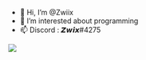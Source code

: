 - 👋 Hi, I’m @Zwiix
- 👀 I’m interested about programming
- 📫 Discord : 𝙕𝙬𝙞𝙭#4275



![](https://api.visitorbadge.io/api/VisitorHit?user=estruyf&repo=github-visitors-badge&countColor=%237B1E7A)
<!---
Zwiix/Zwiix is a ✨ special ✨ repository because its `README.md` (this file) appears on your GitHub profile.
You can click the Preview link to take a look at your changes.
--->
